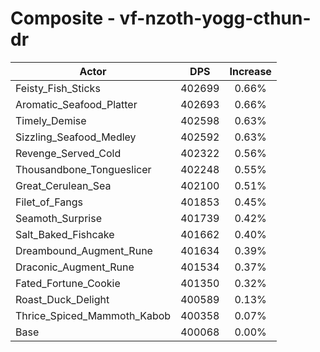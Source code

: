 # Composite - vf-nzoth-yogg-cthun-dr
| Actor | DPS | Increase |
|---|:---:|:---:|
|Feisty_Fish_Sticks|402699|0.66%|
|Aromatic_Seafood_Platter|402693|0.66%|
|Timely_Demise|402598|0.63%|
|Sizzling_Seafood_Medley|402592|0.63%|
|Revenge_Served_Cold|402322|0.56%|
|Thousandbone_Tongueslicer|402248|0.55%|
|Great_Cerulean_Sea|402100|0.51%|
|Filet_of_Fangs|401853|0.45%|
|Seamoth_Surprise|401739|0.42%|
|Salt_Baked_Fishcake|401662|0.40%|
|Dreambound_Augment_Rune|401634|0.39%|
|Draconic_Augment_Rune|401534|0.37%|
|Fated_Fortune_Cookie|401350|0.32%|
|Roast_Duck_Delight|400589|0.13%|
|Thrice_Spiced_Mammoth_Kabob|400358|0.07%|
|Base|400068|0.00%|

